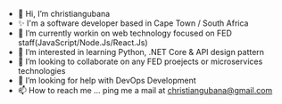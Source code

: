 - 👋 Hi, I’m christiangubana
- ✨ I'm a software developer based in Cape Town / South Africa
- 👀 I’m currently workin on web technology focused on FED staff(JavaScript/Node.Js/React.Js)
- 🌱 I’m interested in learning Python, .NET Core & API design pattern
- 💞️ I’m looking to collaborate on any FED proejects or microservices technologies
- 🤔 I’m looking for help with DevOps Development
- 📫 How to reach me ... ping me a mail at christiangubana@gmail.com

<!---
christiangubana/christiangubana is a ✨ special ✨ repository because its `README.md` (this file) appears on your GitHub profile.
You can click the Preview link to take a look at your changes.
--->
